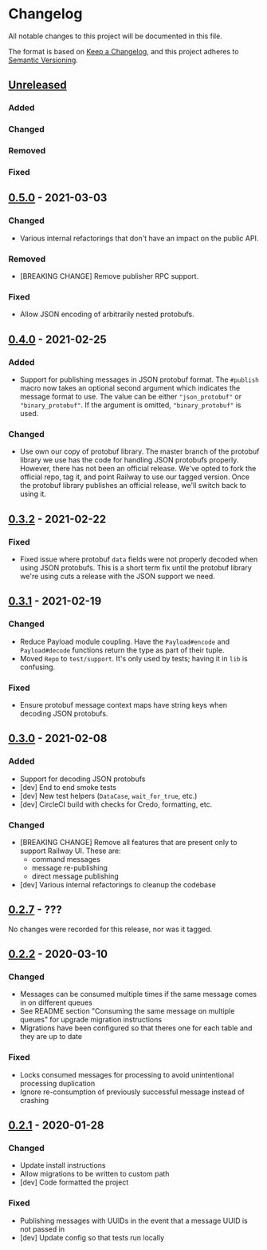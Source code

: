 # Changelog
All notable changes to this project will be documented in this file.

The format is based on [Keep a Changelog](https://keepachangelog.com/en/1.0.0/), and this project adheres to [Semantic Versioning](https://semver.org/spec/v2.0.0.html).

## [Unreleased]
### Added
### Changed
### Removed
### Fixed

## [0.5.0] - 2021-03-03
### Changed
* Various internal refactorings that don't have an impact on the public API.

### Removed
* [BREAKING CHANGE] Remove publisher RPC support.

### Fixed
* Allow JSON encoding of arbitrarily nested protobufs.

## [0.4.0] - 2021-02-25
### Added
* Support for publishing messages in JSON protobuf format. The `#publish` macro now takes an optional second argument which indicates the message format to use. The value can be either `"json_protobuf"` or `"binary_protobuf"`. If the argument is omitted, `"binary_protobuf"` is used.

### Changed
* Use own our copy of protobuf library. The master branch of the protobuf library we use has the code for handling JSON protobufs properly. However, there has not been an official release. We've opted to fork the official repo, tag it, and point Railway to use our tagged version. Once the protobuf library publishes an official release, we'll switch back to using it.

## [0.3.2] - 2021-02-22
### Fixed
* Fixed issue where protobuf `data` fields were not properly decoded when using JSON protobufs. This is a short term fix until the protobuf library we're using cuts a release with the JSON support we need.

## [0.3.1] - 2021-02-19
### Changed
* Reduce Payload module coupling. Have the `Payload#encode` and `Payload#decode` functions return the type as part of their tuple.
* Moved `Repo` to `test/support`. It's only used by tests; having it in `lib` is confusing.

### Fixed
* Ensure protobuf message context maps have string keys when decoding JSON protobufs.

## [0.3.0] - 2021-02-08
### Added
* Support for decoding JSON protobufs
* [dev] End to end smoke tests
* [dev] New test helpers (`DataCase`, `wait_for_true`, etc.)
* [dev] CircleCI build with checks for Credo, formatting, etc.

### Changed
* [BREAKING CHANGE] Remove all features that are present only to support Railway UI. These are:
    - command messages
    - message re-publishing
    - direct message publishing
* [dev] Various internal refactorings to cleanup the codebase

## [0.2.7] - ???
No changes were recorded for this release, nor was it tagged.

## [0.2.2] - 2020-03-10
### Changed
* Messages can be consumed multiple times if the same message comes in on different queues
* See README section "Consuming the same message on multiple queues" for upgrade migration instructions
* Migrations have been configured so that theres one for each table and they are up to date

### Fixed
* Locks consumed messages for processing to avoid unintentional processing duplication
* Ignore re-consumption of previously successful message instead of crashing

## [0.2.1] - 2020-01-28
### Changed
* Update install instructions
* Allow migrations to be written to custom path
* [dev] Code formatted the project

### Fixed
* Publishing messages with UUIDs in the event that a message UUID is not passed in
* [dev] Update config so that tests run locally

[Unreleased]: https://github.com/learn-co/railway_ipc/compare/0.5.0...HEAD
[0.5.0]: https://github.com/learn-co/railway_ipc/compare/0.4.0...0.5.0
[0.4.0]: https://github.com/learn-co/railway_ipc/compare/0.3.2...0.4.0
[0.3.2]: https://github.com/learn-co/railway_ipc/compare/0.3.1...0.3.2
[0.3.1]: https://github.com/learn-co/railway_ipc/compare/0.3.0...0.3.1
[0.3.0]: https://github.com/learn-co/railway_ipc/compare/6dddf529e2e41d46ce567a1d572a4bd227049d66...0.3.0
[0.2.7]: https://github.com/learn-co/railway_ipc/compare/bac8e1f8ce1d4a5ad515f274abce7813ce25c7e7..6dddf529e2e41d46ce567a1d572a4bd227049d66
[0.2.2]: https://github.com/learn-co/railway_ipc/compare/0.2.1...0.2.2
[0.2.1]: https://github.com/learn-co/railway_ipc/releases/tag/0.2.1
